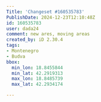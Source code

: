 ```yaml
---
Title: 'Changeset #160535783'
PublishDate: 2024-12-23T12:10:48Z
id: 160535783
user: dada24
comment: new ares, moving areas
created_by: iD 2.30.4
tags:
- Montenegro
- Budva
bbox:
  min_lon: 18.8455844
  min_lat: 42.2919313
  max_lon: 18.8485739
  max_lat: 42.2934174

---
```

